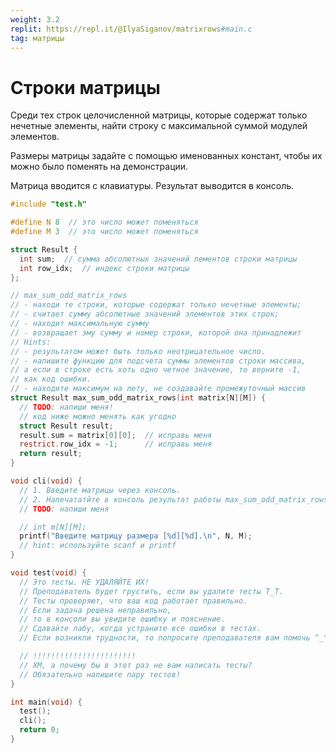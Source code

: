```yaml
---
weight: 3.2
replit: https://repl.it/@IlyaSiganov/matrixrows#main.c
tag: матрицы
---
```


# Строки матрицы

Среди тех строк целочисленной матрицы, которые содержат только нечетные элементы, найти строку с максимальной суммой модулей элементов.

Размеры матрицы задайте с помощью именованных констант, чтобы их можно было поменять на демонстрации.

Матрица вводится с клавиатуры. Результат выводится в консоль.

```c
#include "test.h"

#define N 8  // это число может поменяться
#define M 3  // это число может поменяться

struct Result {
  int sum;  // сумма абсолютных значений лементов строки матрицы
  int row_idx;  // индекс строки матрицы
};

// max_sum_odd_matrix_rows
// - находи те строки, которые содержат только нечетные элементы;
// - считает сумму абсолютные значений элементов этих строк;
// - находит максимальную сумму
// - возвращает эму сумму и номер строки, которой она принадлежит
// Hints:
// - результатом может быть только неотрицательное число.
// - напишите функцию для подсчета суммы элементов строки массива,
// а если в строке есть хоть одно четное значение, то верните -1,
// как код ошибки.
// - находите максимум на лету, не создавайте промежуточный массив
struct Result max_sum_odd_matrix_rows(int matrix[N][M]) {
  // TODO: напиши меня!
  // код ниже можно менять как угодно
  struct Result result;
  result.sum = matrix[0][0];  // исправь меня
  restrict.row_idx = -1;      // исправь меня
  return result;
}

void cli(void) {
  // 1. Введите матрицы через консоль.
  // 2. Напечататйте в консоль результат работы max_sum_odd_matrix_rows
  // TODO: напиши меня

  // int m[N][M];
  printf("Введите матрицу размера [%d][%d].\n", N, M);
  // hint: используйте scanf и printf
}

void test(void) {
  // Это тесты. НЕ УДАЛЯЙТЕ ИХ!
  // Преподаватель будет грустить, если вы удалите тесты T_T.
  // Тесты проверяют, что ваш код работает правильно.
  // Если задача решена неправильно,
  // то в консоли вы увидите ошибку и пояснение.
  // Сдавайте лабу, когда устраните все ошибки в тестах.
  // Если возникли трудности, то попросите преподавателя вам помочь ^_^.

  // !!!!!!!!!!!!!!!!!!!!!!!
  // ХМ, а почему бы в этот раз не вам написать тесты?
  // Обязательно напишите пару тестов!
}

int main(void) {
  test();
  cli();
  return 0;
}
```
